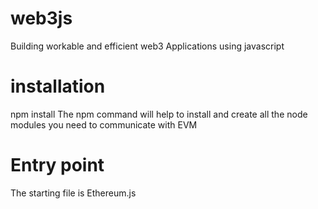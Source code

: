 # web3js
Building workable and efficient web3 Applications using javascript

# installation
npm install
The npm command will help to install and create all the node modules you need to communicate with EVM

# Entry point
The starting file is Ethereum.js
